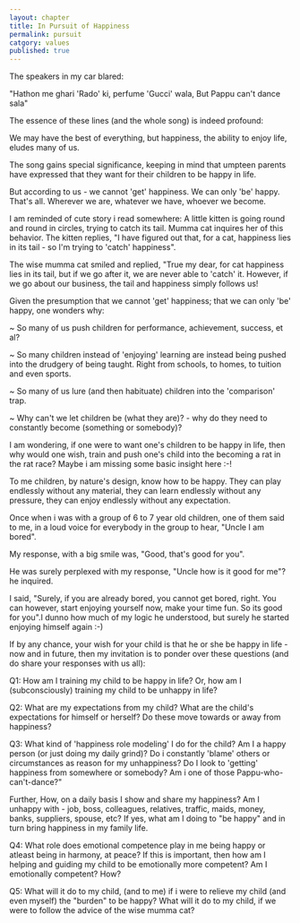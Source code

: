 ```yaml
---
layout: chapter
title: In Pursuit of Happiness
permalink: pursuit
catgory: values
published: true
---
```


The speakers in my car blared:

"Hathon me ghari 'Rado' ki, perfume 'Gucci' wala,
But Pappu can't dance sala"

The essence of these lines (and the whole song) is indeed profound:

We may have the best of everything, but happiness, the ability to enjoy life, eludes many of us.

The song gains special significance, keeping in mind that umpteen parents have expressed that they want for their children to be happy in life.

But according to us - we cannot 'get' happiness. We can only 'be' happy. That's all. Wherever we are, whatever we have, whoever we become.

I am reminded of cute story i read somewhere: A little kitten is going round and round in circles, trying to catch its tail. Mumma cat inquires her of this behavior. The kitten replies, "I have figured out that, for a cat, happiness lies in its tail - so I'm trying to 'catch' happiness".

The wise mumma cat smiled and replied, "True my dear, for cat happiness lies in its tail, but if we go after it, we are never able to 'catch' it. However, if we go about our business, the tail and happiness simply follows us!

Given the presumption that we cannot 'get' happiness; that we can only 'be' happy, one wonders why:

~ So many of us push children for performance, achievement, success, et al?

~ So many children instead of 'enjoying' learning are instead being pushed into the drudgery of being taught. Right from schools, to homes, to tuition and even sports.

~ So many of us lure (and then habituate) children into the 'comparison' trap.

~ Why can't we let children be (what they are)? - why do they need to constantly become (something or somebody)?

I am wondering, if one were to want one's children to be happy in life, then why would one wish, train and push one's child into the becoming a rat in the rat race? Maybe i am missing some basic insight here :-!

To me children, by nature's design, know how to be happy. They can play endlessly without any material, they can learn endlessly without any pressure, they can enjoy endlessly without any expectation.

Once when i was with a group of 6 to 7 year old children, one of them said to me, in a loud voice for everybody in the group to hear, "Uncle I am bored".

My response, with a big smile was, "Good, that's good for you".

He was surely perplexed with my response, "Uncle how is it good for me"? he inquired.

I said, "Surely, if you are already bored, you cannot get bored, right. You can however, start enjoying yourself now, make your time fun. So its good for you".I dunno how much of my logic he understood, but surely he started enjoying himself again :-)

If by any chance, your wish for your child is that he or she be happy in life - now and in future, then my invitation is to ponder over these questions (and do share your responses with us all):

Q1: How am I training my child to be happy in life? Or, how am I (subconsciously) training my child to be unhappy in life?

Q2: What are my expectations from my child? What are the child's expectations for himself or herself? Do these move towards or away from happiness?

Q3: What kind of 'happiness role modeling' I do for the child? Am I a happy person (or just doing my daily grind)? Do i constantly 'blame' others or circumstances as reason for my unhappiness? Do I look to 'getting' happiness from somewhere or somebody? Am i one of those Pappu-who-can't-dance?"

Further, How, on a daily basis I show and share my happiness? Am I unhappy with - job, boss, colleagues, relatives, traffic, maids, money, banks, suppliers, spouse, etc? If yes, what am I doing to "be happy" and in turn bring happiness in my family life.

Q4: What role does emotional competence play in me being happy or atleast being in harmony, at peace? If this is important, then how am I helping and guiding my child to be emotionally more competent? Am I emotionally competent? How?

Q5: What will it do to my child, (and to me) if i were to relieve my child (and even myself) the "burden" to be happy? What will it do to my child, if we were to follow the advice of the wise mumma cat?